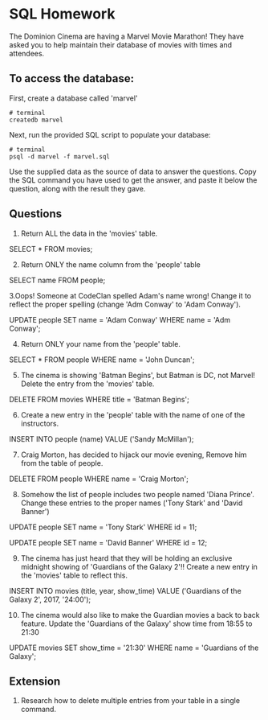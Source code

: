 # SQL Homework

The Dominion Cinema are having a Marvel Movie Marathon! They have asked you to help maintain their database of movies with times and attendees.

## To access the database:

First, create a database called 'marvel'

```
# terminal
createdb marvel
```

Next, run the provided SQL script to populate your database:

```
# terminal
psql -d marvel -f marvel.sql
```

Use the supplied data as the source of data to answer the questions.  Copy the SQL command you have used to get the answer, and paste it below the question, along with the result they gave.

## Questions

1. Return ALL the data in the 'movies' table.

  SELECT * FROM movies;

2. Return ONLY the name column from the 'people' table

  SELECT name FROM people;

3.Oops! Someone at CodeClan spelled Adam's name wrong! Change it to reflect the proper spelling (change 'Adm Conway' to 'Adam Conway').

UPDATE people
SET name = 'Adam Conway'
WHERE name = 'Adm Conway';

4. Return ONLY your name from the 'people' table.

SELECT * FROM people WHERE name = 'John Duncan';

5. The cinema is showing 'Batman Begins', but Batman is DC, not Marvel! Delete the entry from the 'movies' table.

DELETE FROM movies WHERE title = 'Batman Begins';

6. Create a new entry in the 'people' table with the name of one of the instructors.

INSERT INTO people (name) VALUE ('Sandy McMillan');

7. Craig Morton, has decided to hijack our movie evening, Remove him from the table of people.

DELETE FROM people WHERE name = 'Craig Morton';

8. Somehow the list of people includes two people named 'Diana Prince'. Change these entries to the proper names ('Tony Stark' and 'David Banner')

UPDATE people
SET name = 'Tony Stark'
WHERE id = 11;

UPDATE people
SET name = 'David Banner'
WHERE id = 12;

9. The cinema has just heard that they will be holding an exclusive midnight showing of 'Guardians of the Galaxy 2'!! Create a new entry in the 'movies' table to reflect this.

INSERT INTO movies (title, year, show_time) VALUE ('Guardians of the Galaxy 2', 2017, '24:00');

10. The cinema would also like to make the Guardian movies a back to back feature. Update the 'Guardians of the Galaxy' show time from 18:55 to 21:30

UPDATE movies
SET show_time = '21:30'
WHERE name = 'Guardians of the Galaxy';

## Extension

1. Research how to delete multiple entries from your table in a single command.
